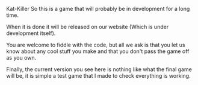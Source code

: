 Kat-Killer
So this is a game that will probably be in development for a long time.

When it is done it will be released on our website (Which is under development itself).

You are welcome to fiddle with the code, but all we ask is that you let us know about any cool stuff you make and that you don't pass the game off as you own.

Finally, the current version you see here is nothing like what the final game will be, it is simple a test game that I made to check everything is working.

